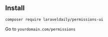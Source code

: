 ## Install

```sh
composer require laraveldaily/permissions-ui
```

Go to `yourdomain.com/permissions`
